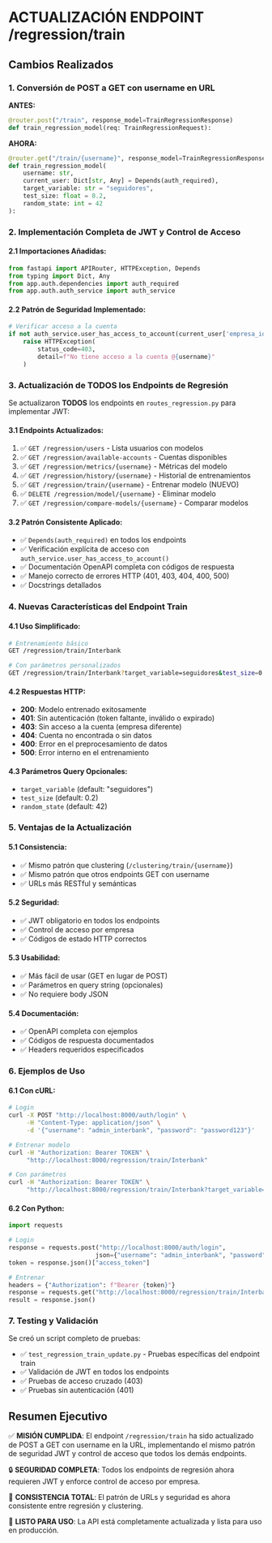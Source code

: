 # ACTUALIZACIÓN ENDPOINT /regression/train

## Cambios Realizados

### 1. Conversión de POST a GET con username en URL

**ANTES:**
```python
@router.post("/train", response_model=TrainRegressionResponse)
def train_regression_model(req: TrainRegressionRequest):
```

**AHORA:**
```python
@router.get("/train/{username}", response_model=TrainRegressionResponse)
def train_regression_model(
    username: str,
    current_user: Dict[str, Any] = Depends(auth_required),
    target_variable: str = "seguidores",
    test_size: float = 0.2,
    random_state: int = 42
):
```

### 2. Implementación Completa de JWT y Control de Acceso

#### 2.1 Importaciones Añadidas:
```python
from fastapi import APIRouter, HTTPException, Depends
from typing import Dict, Any
from app.auth.dependencies import auth_required
from app.auth.auth_service import auth_service
```

#### 2.2 Patrón de Seguridad Implementado:
```python
# Verificar acceso a la cuenta
if not auth_service.user_has_access_to_account(current_user['empresa_id'], username):
    raise HTTPException(
        status_code=403,
        detail=f"No tiene acceso a la cuenta @{username}"
    )
```

### 3. Actualización de TODOS los Endpoints de Regresión

Se actualizaron **TODOS** los endpoints en `routes_regression.py` para implementar JWT:

#### 3.1 Endpoints Actualizados:
1. ✅ `GET /regression/users` - Lista usuarios con modelos
2. ✅ `GET /regression/available-accounts` - Cuentas disponibles 
3. ✅ `GET /regression/metrics/{username}` - Métricas del modelo
4. ✅ `GET /regression/history/{username}` - Historial de entrenamientos
5. ✅ `GET /regression/train/{username}` - Entrenar modelo (NUEVO)
6. ✅ `DELETE /regression/model/{username}` - Eliminar modelo
7. ✅ `GET /regression/compare-models/{username}` - Comparar modelos

#### 3.2 Patrón Consistente Aplicado:
- ✅ `Depends(auth_required)` en todos los endpoints
- ✅ Verificación explícita de acceso con `auth_service.user_has_access_to_account()`
- ✅ Documentación OpenAPI completa con códigos de respuesta
- ✅ Manejo correcto de errores HTTP (401, 403, 404, 400, 500)
- ✅ Docstrings detallados

### 4. Nuevas Características del Endpoint Train

#### 4.1 Uso Simplificado:
```bash
# Entrenamiento básico
GET /regression/train/Interbank

# Con parámetros personalizados
GET /regression/train/Interbank?target_variable=seguidores&test_size=0.3&random_state=123
```

#### 4.2 Respuestas HTTP:
- **200**: Modelo entrenado exitosamente
- **401**: Sin autenticación (token faltante, inválido o expirado)
- **403**: Sin acceso a la cuenta (empresa diferente)
- **404**: Cuenta no encontrada o sin datos
- **400**: Error en el preprocesamiento de datos
- **500**: Error interno en el entrenamiento

#### 4.3 Parámetros Query Opcionales:
- `target_variable` (default: "seguidores")
- `test_size` (default: 0.2)
- `random_state` (default: 42)

### 5. Ventajas de la Actualización

#### 5.1 Consistencia:
- ✅ Mismo patrón que clustering (`/clustering/train/{username}`)
- ✅ Mismo patrón que otros endpoints GET con username
- ✅ URLs más RESTful y semánticas

#### 5.2 Seguridad:
- ✅ JWT obligatorio en todos los endpoints
- ✅ Control de acceso por empresa
- ✅ Códigos de estado HTTP correctos

#### 5.3 Usabilidad:
- ✅ Más fácil de usar (GET en lugar de POST)
- ✅ Parámetros en query string (opcionales)
- ✅ No requiere body JSON

#### 5.4 Documentación:
- ✅ OpenAPI completa con ejemplos
- ✅ Códigos de respuesta documentados
- ✅ Headers requeridos especificados

### 6. Ejemplos de Uso

#### 6.1 Con cURL:
```bash
# Login
curl -X POST "http://localhost:8000/auth/login" \
     -H "Content-Type: application/json" \
     -d '{"username": "admin_interbank", "password": "password123"}'

# Entrenar modelo
curl -H "Authorization: Bearer TOKEN" \
     "http://localhost:8000/regression/train/Interbank"

# Con parámetros
curl -H "Authorization: Bearer TOKEN" \
     "http://localhost:8000/regression/train/Interbank?target_variable=seguidores&test_size=0.3"
```

#### 6.2 Con Python:
```python
import requests

# Login
response = requests.post("http://localhost:8000/auth/login", 
                        json={"username": "admin_interbank", "password": "password123"})
token = response.json()["access_token"]

# Entrenar
headers = {"Authorization": f"Bearer {token}"}
response = requests.get("http://localhost:8000/regression/train/Interbank", headers=headers)
result = response.json()
```

### 7. Testing y Validación

Se creó un script completo de pruebas:
- ✅ `test_regression_train_update.py` - Pruebas específicas del endpoint train
- ✅ Validación de JWT en todos los endpoints
- ✅ Pruebas de acceso cruzado (403)
- ✅ Pruebas sin autenticación (401)

## Resumen Ejecutivo

✅ **MISIÓN CUMPLIDA**: El endpoint `/regression/train` ha sido actualizado de POST a GET con username en la URL, implementando el mismo patrón de seguridad JWT y control de acceso que todos los demás endpoints. 

🔒 **SEGURIDAD COMPLETA**: Todos los endpoints de regresión ahora requieren JWT y enforce control de acceso por empresa.

🎯 **CONSISTENCIA TOTAL**: El patrón de URLs y seguridad es ahora consistente entre regresión y clustering.

🚀 **LISTO PARA USO**: La API está completamente actualizada y lista para uso en producción.
